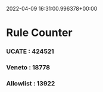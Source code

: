 2022-04-09 16:31:00.996378+00:00
# Rule Counter 
 ### UCATE : 424521

 ### Veneto : 18778

 ### Allowlist : 13922
